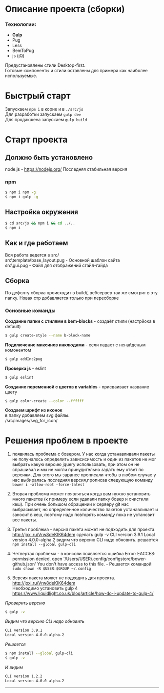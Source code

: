 # Описание проекта (сборки)
### Технологии:
- **Gulp**
- Pug
- Less
- BemToPug
- js (jQ)

Предустановлены стили Desktop-first.  
Готовые компоненты и стили оставлены для примера как наиболее используемые.  

# Быстрый старт
Запускаем `npm i` в корне и в `./src/js`  
Для разработки запускаем `gulp dev`  
Для продакшена запускаем `gulp build`  

# Старт проекта #
## Должно быть установлено ##
node.js - https://nodejs.org/ Последняя стабильная версия

### npm
```bash
$ npm i npm -g 
$ npm i gulp -g 
```

## Настройка окружения ###
```bash
$ cd src/js && npm i && cd ../..
$ npm i
```

## Как и где работаем ##
Вся работа ведется в src/  
src\template\base_layout.pug - Основной шаблон сайта  
src\gui.pug - Файл для отображений стайл-гайда

## Сборка ##
По дефолту сборка происходит в build/, вебсервер так же смотрит в эту папку.
Новая стр добавляется только при пересборке

### Основные команды ###
**Создание папки с стилями в bem-blocks** - создаёт стили (настрйока в default)
```bash
$ gulp create-style --name b-block-name
```

**Подключение миксинов инклюдами** - если падает с ненайденым комонентом
```bash
$ gulp addInc2pug
```

**Проверка js** - eslint
```bash
$ gulp eslint
```

**Создание переменной с цветов в variables** - присваивает название цвету
```bash
$ gulp color-create --color --ffffff
```

**Создаем шрифт из иконок**  
в папку добавляем svg файлы.  
/src/images/svg_for_icon/

# Решения проблем в проекте #
1. появилась проблема с бовером. У нас когда устанавливали пакеты не получалось определить зависисимость и один из пакетов не мог выбрать какую версию jquery использовать, при этом он не спрашивал и мы не могли принудительно задать ему ответ по версиям.
Для этого мы заранее прописали чтобы в любом случае у нас выбиралась последняя версия,прописав следующую команду `bower i —allow-root —force-latest`

2. Вторая проблема может появляться когда вам нужно установить много пакетов (к примеру если удалали папку бовер и очистили кеш). При очень большом обращении к серверу git нас выбрасывает, но определенное количество пакетов устанавливает и заносит в кеш, поэтому надо повторять команду пока не установит все пакеты.

3. Третья проблема - версия пакета может не подходить для проекта. http://joxi.ru/Vrw8deKIK64dem
сделать gulp -v
CLI version 3.9.1
Local version 4.0.0-alpha.2
видим что версию CLI надо обновить.
решается `npm install --global gulp-cli`

4. Четвертая проблема - в консоли появляется ошибка Error: EACCES: permission denied, open '/Users/USER/.config/configstore/bower-github.json'
You don't have access to this file. - Решается командой `sudo chown -R $USER:$GROUP ~/.config`

5. Версия пакета может не подходить для проекта.  
http://joxi.ru/Vrw8deKIK64dem  
Необходимо установить gulp 4  
https://www.liquidlight.co.uk/blog/article/how-do-i-update-to-gulp-4/  

*Проверить версию*
```bash
$ gulp -v
```

*Видим что версию CLI надо обновить*
```bash
CLI version 3.9.1
Local version 4.0.0-alpha.2
```

*Решается*
```bash
$ npm install --global gulp-cli
$ gulp -v
```

*И видим*
```bash
CLI version 1.2.2
Local version 4.0.0-alpha.2
```

---------------------------------------------------------------------------------------

